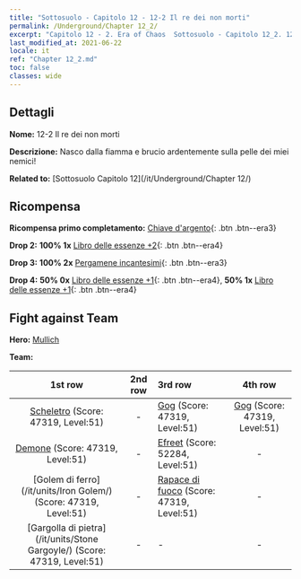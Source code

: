 ```yaml
---
title: "Sottosuolo - Capitolo 12 - 12-2 Il re dei non morti"
permalink: /Underground/Chapter 12_2/
excerpt: "Capitolo 12 - 2. Era of Chaos  Sottosuolo - Capitolo 12_2. 12-2 Il re dei non morti"
last_modified_at: 2021-06-22
locale: it
ref: "Chapter 12_2.md"
toc: false
classes: wide
---
```


## Dettagli

 **Nome:** 12-2 Il re dei non morti

 **Descrizione:** Nasco dalla fiamma e brucio ardentemente sulla pelle dei miei nemici!

 **Related to:** [Sottosuolo Capitolo 12](/it/Underground/Chapter 12/)

## Ricompensa

 **Ricompensa primo completamento:** [Chiave d'argento](/ItemsIT/con_693/){: .btn .btn--era3}

 **Drop 2:** **100% 1x** [Libro delle essenze +2](/ItemsIT/mat_53/){: .btn .btn--era4}

 **Drop 3:** **100% 2x** [Pergamene incantesimi](/ItemsIT/con_694/){: .btn .btn--era3}

 **Drop 4:** **50% 0x** [Libro delle essenze +1](/ItemsIT/mat_46/){: .btn .btn--era4}, **50% 1x** [Libro delle essenze +1](/ItemsIT/mat_46/){: .btn .btn--era4}


## Fight against Team
 **Hero:** [Mullich](/it/heroes/Mullich/)

 **Team:**


  | 1st row | 2nd row | 3rd row | 4th row |
  |:----:|:----:|:----|:----:|
  | [Scheletro](/it/units/Skeleton/) (Score: 47319, Level:51)  | - | [Gog](/it/units/Gog/) (Score: 47319, Level:51)  | [Gog](/it/units/Gog/) (Score: 47319, Level:51)  |
  | [Demone](/it/units/Demon/) (Score: 47319, Level:51)  | - | [Efreet](/it/units/Efreeti/) (Score: 52284, Level:51)  | - |
  | [Golem di ferro](/it/units/Iron Golem/) (Score: 47319, Level:51)  | - | [Rapace di fuoco](/it/units/Firebird/) (Score: 47319, Level:51)  | - |
  | [Gargolla di pietra](/it/units/Stone Gargoyle/) (Score: 47319, Level:51)  | - | - | - |


